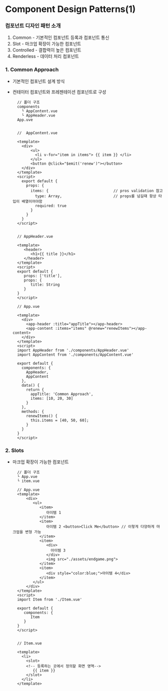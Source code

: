 # Component Design Patterns(1)

### 컴포넌트 디자인 패턴 소개

1. Common - 기본적인 컴포넌트 등록과 컴포넌트 통신
2. Slot - 마크업 확장이 가능한 컴포넌트
3. Controlled - 결합력이 높은 컴포넌트
4. Renderless - 데이터 처리 컴포넌트

### 1. Common Approach
- 기본적인 컴포넌트 설계 방식
- 컨테이터 컴포넌트와 프레젠테이션 컴포넌트로 구성

        // 폴더 구조
        components
          └ AppContent.vue
          └ AppHeader.vue
        App.uve
        
        
        //  AppContent.vue
        
        <template>
          <div>
              <ul>
                <li v-for="item in items"> {{ item }} </li>
              </ul>
              <button @click="$emit('renew')"></button>
          </div>
        </template>
        <script>
          export default {
            props: {
              items: {                             // pros validation 참고
                type: Array,                       // props를 넘길때 항상 타입이 배열이어야함
                required: true                              
              }
            }
          }
        </script>
        
        
        // AppHeader.vue
        
        <template>
           <header>
              <h1>{{ title }}</h1>     
           </header>
        </template>
        <script>
        export default {
           props: ['title'],
           props: {
              title: String
           }
        }
        </script>
        
        // App.vue
        
        <template>
          <div>
            <app-header :title="appTitle"></app-header>
            <app-content :items="items" @renew="renewItems"></app-content>
          </div>
        </template>
        <script>
        import AppHeader from './components/AppHeader.vue'
        import AppContent from './components/AppContent.vue'
        
        export default {
          components: {
            AppHeader,
            AppContent
          },
          data() {
            return {
              appTitle: 'Common Approach',
              items: [10, 20, 30]
            }
          },
          methods: {
            renewItems() {
              this.items = [40, 50, 60];
            }
          }
        }
        </script>
        
        
### 2. Slots
- 마크업 확장이 가능한 컴포넌트

        // 폴더 구조
        └ App.vue
        └ item.vue
        
        // App.vue
        <template>
            <div>
               <ul>
                  <item>
                     아이템 1
                  </item>
                  <item>
                     아이템 2 <button>Click Me</button> // 이렇게 다양하게 마크업을 변형 가능
                  </item>
                  <item>
                     <div>
                       아이템 3
                     </div>
                     <img src="./assets/endgame.png">
                  </item>
                  <item>
                     <div style="color:blue;">아이템 4</div>
                  </item>
               </ul>
            </div>
        </template>
        <script>
        import Item from './Item.vue'
        
        export default {
           components: {
              Item
           }
        }
        </script>
        
        
        // Item.vue
        
        <template>
          <li>
            <slot>
            <!-- 등록하는 곳에서 정의할 화면 영역-->
               {{ item }}
            </slot>
          </li>
        </template>
              
